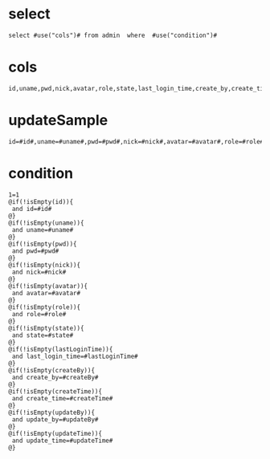 select
===
	select #use("cols")# from admin  where  #use("condition")#

cols
===
	id,uname,pwd,nick,avatar,role,state,last_login_time,create_by,create_time,update_by,update_time

updateSample
===
	id=#id#,uname=#uname#,pwd=#pwd#,nick=#nick#,avatar=#avatar#,role=#role#,state=#state#,last_login_time=#lastLoginTime#,create_by=#createBy#,create_time=#createTime#,update_by=#updateBy#,update_time=#updateTime#

condition
===
	1=1  
	@if(!isEmpty(id)){
	 and id=#id#
	@}
	@if(!isEmpty(uname)){
	 and uname=#uname#
	@}
	@if(!isEmpty(pwd)){
	 and pwd=#pwd#
	@}
	@if(!isEmpty(nick)){
	 and nick=#nick#
	@}
	@if(!isEmpty(avatar)){
	 and avatar=#avatar#
	@}
	@if(!isEmpty(role)){
	 and role=#role#
	@}
	@if(!isEmpty(state)){
	 and state=#state#
	@}
	@if(!isEmpty(lastLoginTime)){
	 and last_login_time=#lastLoginTime#
	@}
	@if(!isEmpty(createBy)){
	 and create_by=#createBy#
	@}
	@if(!isEmpty(createTime)){
	 and create_time=#createTime#
	@}
	@if(!isEmpty(updateBy)){
	 and update_by=#updateBy#
	@}
	@if(!isEmpty(updateTime)){
	 and update_time=#updateTime#
	@}
	
